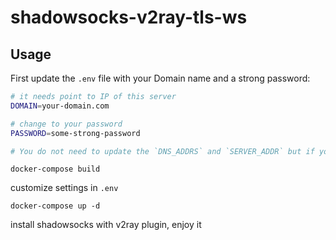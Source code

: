 # shadowsocks-v2ray-tls-ws

## Usage

First update the `.env` file with your Domain name and a strong password:
```bash
# it needs point to IP of this server
DOMAIN=your-domain.com

# change to your password
PASSWORD=some-strong-password

# You do not need to update the `DNS_ADDRS` and `SERVER_ADDR` but if you have a specific DNS server, you can change it.
```

`docker-compose build`

customize settings in `.env`

`docker-compose up -d`

install shadowsocks with v2ray plugin, enjoy it


